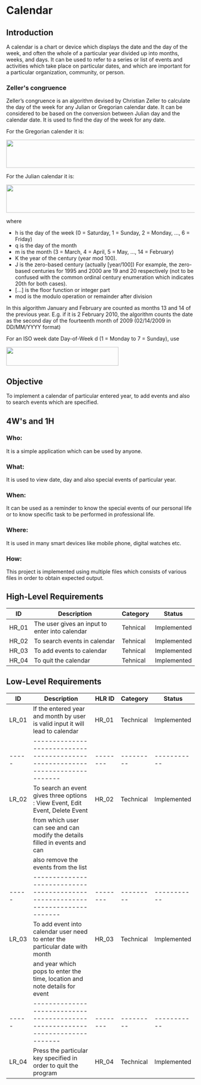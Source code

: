 # Calendar

## Introduction
A calendar is a chart or device which displays the date and the day of the week, and often the whole of a particular year divided up into months, weeks, and days. It can be used to refer to a series or list of events and activities which take place on particular dates, and which are important for a particular organization, community, or person.

### Zeller's congruence
Zeller’s congruence is an algorithm devised by Christian Zeller to calculate the day of the week for any Julian or Gregorian calendar date. It can be considered to be based on the conversion between Julian day and the calendar date. It is used to find the day of the week for any date. 

For the Gregorian calender it is:

<img src="https://user-images.githubusercontent.com/80700297/114757124-17c01500-9d79-11eb-9b82-f4638104de7c.PNG" width="700" height="75">

For the Julian calendar it is: 

<img src="https://user-images.githubusercontent.com/80700297/114758463-9ec1bd00-9d7a-11eb-9374-231a076c4978.PNG" width="700" height="75">

where

- h is the day of the week (0 = Saturday, 1 = Sunday, 2 = Monday, ..., 6 = Friday)
- q is the day of the month
- m is the month (3 = March, 4 = April, 5 = May, ..., 14 = February)
- K the year of the century (year mod 100).
- J is the zero-based century (actually [year/100]) For example, the zero-based centuries for 1995 and 2000 are 19 and 20 respectively (not to be confused with the common ordinal century enumeration which indicates 20th for both cases).
- [...] is the floor function or integer part
- mod is the modulo operation or remainder after division

In this algorithm January and February are counted as months 13 and 14 of the previous year. E.g. if it is 2 February 2010, the algorithm counts the date as the second day of the fourteenth month of 2009 (02/14/2009 in DD/MM/YYYY format)

For an ISO week date Day-of-Week d (1 = Monday to 7 = Sunday), use

<img src="https://user-images.githubusercontent.com/80700297/114760123-a08c8000-9d7c-11eb-96e8-9cb8eb47e8e3.PNG" width="300" height="50"> 

## Objective
To implement a calendar of particular entered year, to add events and also to search events which are specified.

## 4W's and 1H
### Who:
It is a simple application which can be used by anyone.

### What:
It is used to view date, day and also special events of particular year.

### When:
It can be used as a reminder to know the special events of our personal life or to know specific task to be performed in professional life.

### Where:
It is used in many smart devices like mobile phone, digital watches etc.

### How:
This project is implemented using multiple files which consists of various files in order to obtain expected output.

## High-Level Requirements
|  ID   |                 Description                     | Category |    Status   |
| ----- | ----------------------------------------------- | -------- | ----------- |
| HR_01 |  The user gives an input to enter into calendar | Tehnical | Implemented |
| HR_02 |          To search events in calendar           | Tehnical | Implemented |
| HR_03 |           To add events to calendar             | Tehnical | Implemented |
| HR_04 |            To quit the calendar                 | Tehnical | Implemented |

## Low-Level Requirements
|  ID   |                                Description                                    |  HLR ID  | Category  |    Status   |
| ----- | ----------------------------------------------------------------------------- | -------- | --------- | ----------- |
| LR_01 | If the entered year and month by user is valid input it will lead to calendar |   HR_01  | Technical | Implemented | 
| ----- | ----------------------------------------------------------------------------- | -------- | --------- | ----------- |
| LR_02 | To search an event gives three options : View Event, Edit Event, Delete Event |   HR_02  | Technical | Implemented |
|       | from which user can see and can modify the details filled in events and can   |          |           |             |
|       | also remove the events from the list                                          |          |           |             |
| ----- | ----------------------------------------------------------------------------- | -------- | --------- | ----------- |
| LR_03 | To add event into calendar user need to enter the particular date with month  |   HR_03  | Technical | Implemented |
|       | and year which pops to enter the time, location and note details for event    |          |           |             |
| ----- | ----------------------------------------------------------------------------- | -------- | --------- | ----------- |
| LR_04 |       Press the particular key specified in order to quit the program         |   HR_04  | Technical | Implemented |

       



